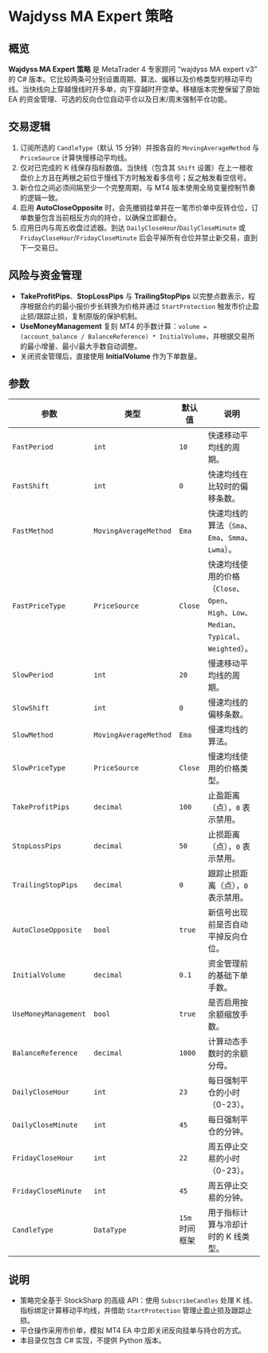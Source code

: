 # Wajdyss MA Expert 策略

## 概览
**Wajdyss MA Expert 策略** 是 MetaTrader 4 专家顾问 “wajdyss MA expert v3” 的 C# 版本。它比较两条可分别设置周期、算法、偏移以及价格类型的移动平均线。当快线向上穿越慢线时开多单，向下穿越时开空单。移植版本完整保留了原始 EA 的资金管理、可选的反向仓位自动平仓以及日末/周末强制平仓功能。

## 交易逻辑
1. 订阅所选的 `CandleType`（默认 15 分钟）并按各自的 `MovingAverageMethod` 与 `PriceSource` 计算快慢移动平均线。
2. 仅对已完成的 K 线保存指标数值。当快线（包含其 `Shift` 设置）在上一根收盘价上方且在两根之前位于慢线下方时触发看多信号；反之触发看空信号。
3. 新仓位之间必须间隔至少一个完整周期，与 MT4 版本使用全局变量控制节奏的逻辑一致。
4. 启用 **AutoCloseOpposite** 时，会先撤销挂单并在一笔市价单中反转仓位，订单数量包含当前相反方向的持仓，以确保立即翻仓。
5. 应用日内与周五收盘过滤器。到达 `DailyCloseHour`/`DailyCloseMinute` 或 `FridayCloseHour`/`FridayCloseMinute` 后会平掉所有仓位并禁止新交易，直到下一交易日。

## 风险与资金管理
- **TakeProfitPips**、**StopLossPips** 与 **TrailingStopPips** 以完整点数表示，程序根据合约的最小报价步长转换为价格并通过 `StartProtection` 触发市价止盈止损/跟踪止损，复制原版的保护机制。
- **UseMoneyManagement** 复刻 MT4 的手数计算：`volume = (account_balance / BalanceReference) * InitialVolume`，并根据交易所的最小增量、最小/最大手数自动调整。
- 关闭资金管理后，直接使用 **InitialVolume** 作为下单数量。

## 参数
| 参数 | 类型 | 默认值 | 说明 |
|------|------|--------|------|
| `FastPeriod` | `int` | `10` | 快速移动平均线的周期。 |
| `FastShift` | `int` | `0` | 快速均线在比较时的偏移条数。 |
| `FastMethod` | `MovingAverageMethod` | `Ema` | 快速均线的算法（`Sma`、`Ema`、`Smma`、`Lwma`）。 |
| `FastPriceType` | `PriceSource` | `Close` | 快速均线使用的价格（`Close`、`Open`、`High`、`Low`、`Median`、`Typical`、`Weighted`）。 |
| `SlowPeriod` | `int` | `20` | 慢速移动平均线的周期。 |
| `SlowShift` | `int` | `0` | 慢速均线的偏移条数。 |
| `SlowMethod` | `MovingAverageMethod` | `Ema` | 慢速均线的算法。 |
| `SlowPriceType` | `PriceSource` | `Close` | 慢速均线使用的价格类型。 |
| `TakeProfitPips` | `decimal` | `100` | 止盈距离（点），`0` 表示禁用。 |
| `StopLossPips` | `decimal` | `50` | 止损距离（点），`0` 表示禁用。 |
| `TrailingStopPips` | `decimal` | `0` | 跟踪止损距离（点），`0` 表示禁用。 |
| `AutoCloseOpposite` | `bool` | `true` | 新信号出现前是否自动平掉反向仓位。 |
| `InitialVolume` | `decimal` | `0.1` | 资金管理前的基础下单手数。 |
| `UseMoneyManagement` | `bool` | `true` | 是否启用按余额缩放手数。 |
| `BalanceReference` | `decimal` | `1000` | 计算动态手数时的余额分母。 |
| `DailyCloseHour` | `int` | `23` | 每日强制平仓的小时（0-23）。 |
| `DailyCloseMinute` | `int` | `45` | 每日强制平仓的分钟。 |
| `FridayCloseHour` | `int` | `22` | 周五停止交易的小时（0-23）。 |
| `FridayCloseMinute` | `int` | `45` | 周五停止交易的分钟。 |
| `CandleType` | `DataType` | `15m` 时间框架 | 用于指标计算与冷却计时的 K 线类型。 |

## 说明
- 策略完全基于 StockSharp 的高级 API：使用 `SubscribeCandles` 处理 K 线、指标绑定计算移动平均线，并借助 `StartProtection` 管理止盈止损及跟踪止损。
- 平仓操作采用市价单，模拟 MT4 EA 中立即关闭反向挂单与持仓的方式。
- 本目录仅包含 C# 实现，不提供 Python 版本。

